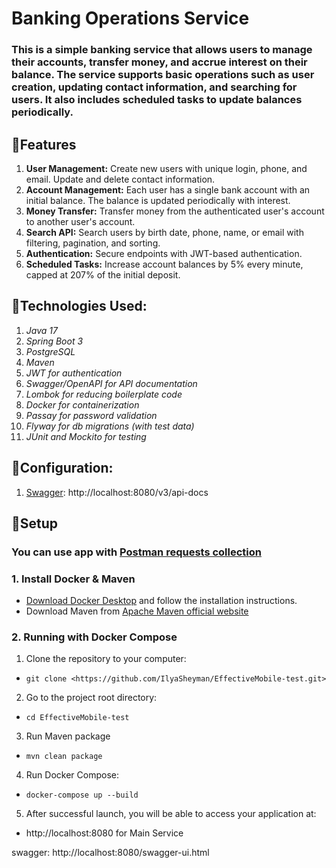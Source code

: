 # **Banking Operations Service**
### This is a simple banking service that allows users to manage their accounts, transfer money, and accrue interest on their balance. The service supports basic operations such as user creation, updating contact information, and searching for users. It also includes scheduled tasks to update balances periodically.

## 👋Features
1. **User Management:**
   Create new users with unique login, phone, and email. Update and delete contact information.
2. **Account Management:**
   Each user has a single bank account with an initial balance. The balance is updated periodically with interest.
3. **Money Transfer:**
   Transfer money from the authenticated user's account to another user's account.
4. **Search API:**
   Search users by birth date, phone, name, or email with filtering, pagination, and sorting.
5. **Authentication:**
   Secure endpoints with JWT-based authentication.
6. **Scheduled Tasks:**
   Increase account balances by 5% every minute, capped at 207% of the initial deposit.

## 🔧Technologies Used:
1. _Java 17_
2. _Spring Boot 3_
3. _PostgreSQL_
4. _Maven_
5. _JWT for authentication_
6. _Swagger/OpenAPI for API documentation_
7. _Lombok for reducing boilerplate code_
8. _Docker for containerization_
9. _Passay for password validation_
10. _Flyway for db migrations (with test data)_
11. _JUnit and Mockito for testing_

## 📄Configuration:
1. [Swagger](https://editor.swagger.io/): http://localhost:8080/v3/api-docs

## 🚀Setup
### You can use app with [Postman requests collection](postman_requests.json)
### 1. Install Docker & Maven
- [Download Docker Desktop](https://www.docker.com/products/docker-desktop/) and follow the installation instructions.
- Download Maven from [Apache Maven official website](https://maven.apache.org/index.html)
### 2. Running with Docker Compose
1. Clone the repository to your computer:
- `git clone <https://github.com/IlyaSheyman/EffectiveMobile-test.git>`

2. Go to the project root directory:
- `cd EffectiveMobile-test`

3. Run Maven package
- `mvn clean package`

4. Run Docker Compose:
- `docker-compose up --build`

5. After successful launch, you will be able to access your application at:
- http://localhost:8080 for Main Service

swagger: http://localhost:8080/swagger-ui.html